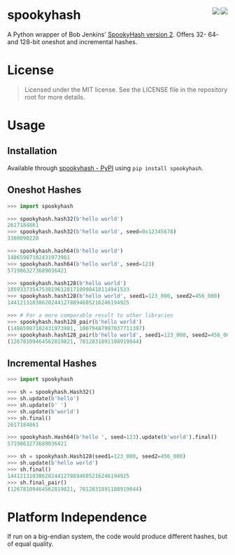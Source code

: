 # spookyhash [<img src="https://img.shields.io/travis/buhanec/spookyhash/master.svg?label=Travis+CI&style=flat-square" align="right">](https://travis-ci.org/buhanec/spookyhash) [<img src="https://img.shields.io/azure-devops/build/buhanec/spookyhash/2?label=Azure%20DevOps%20build&style=flat-square" align="right">](https://dev.azure.com/buhanec/spookyhash/_build)

A Python wrapper of Bob Jenkins' [SpookyHash version 2](http://burtleburtle.net/bob/hash/spooky.html). Offers 32- 64- and 128-bit oneshot and incremental hashes.   

# License

> Licensed under the MIT license. See the LICENSE file in the repository root for more details.

# Usage

## Installation

Available through [spookyhash - PyPI](https://pypi.org/project/spookyhash/) using `pip install spookyhash`.

## Oneshot Hashes

```python
>>> import spookyhash

>>> spookyhash.hash32(b'hello world')
2617184861
>>> spookyhash.hash32(b'hello world', seed=0x12345678)
3380090220

>>> spookyhash.hash64(b'hello world')
14865987102431973981
>>> spookyhash.hash64(b'hello world', seed=123)
5719863273689036421

>>> spookyhash.hash128(b'hello world')
185933735475381961281710998418114941533
>>> spookyhash.hash128(b'hello world', seed1=123_000, seed2=456_000)
144121310386202441278894605216246194925

>>> # For a more comparable result to other libraries
>>> spookyhash.hash128_pair(b'hello world')
(14865987102431973981, 10079487997037711397)
>>> spookyhash.hash128_pair(b'hello world', seed1=123_000, seed2=456_000)
(12678109464562819821, 7812831891108919044)
```

## Incremental Hashes

```python
>>> import spookyhash

>>> sh = spookyhash.Hash32()
>>> sh.update(b'hello')
>>> sh.update(b' ')
>>> sh.update(b'world')
>>> sh.final()
2617184861

>>> spookyhash.Hash64(b'hello ', seed=123).update(b'world').final()
5719863273689036421

>>> sh = spookyhash.Hash128(seed1=123_000, seed2=456_000)
>>> sh.update(b'hello world')
>>> sh.final()
144121310386202441278894605216246194925
>>> sh.final_pair()
(12678109464562819821, 7812831891108919044)
```

# Platform Independence

If run on a big-endian system, the code would produce different hashes, but of equal quality.

